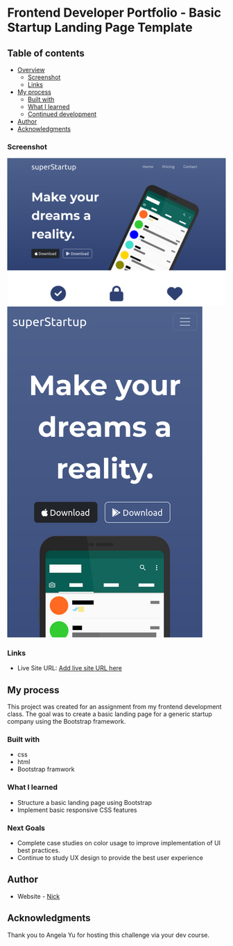 # Frontend Developer Portfolio - Basic Startup Landing Page Template

## Table of contents

- [Overview](#overview)
  - [Screenshot](#screenshot)
  - [Links](#links)
- [My process](#my-process)
  - [Built with](#built-with)
  - [What I learned](#what-i-learned)
  - [Continued development](#next-goals)
- [Author](#author)
- [Acknowledgments](#acknowledgments)


### Screenshot

![](./screenshot-desktop.png)
![](./screenshot-mobile.png)

### Links

- Live Site URL: [Add live site URL here](https://your-live-site-url.com)

## My process
This project was created for an assignment from my frontend development class. The goal was to create a basic landing page for a generic startup company using the Bootstrap framework.

### Built with

- css
- html
- Bootstrap framwork

### What I learned
- Structure a basic landing page using Bootstrap
- Implement basic responsive CSS features


### Next Goals
- Complete case studies on color usage to improve implementation of UI best practices.
- Continue to study UX design to provide the best user experience


## Author

- Website - [Nick](https://harmonia.codes)


## Acknowledgments

Thank you to Angela Yu for hosting this challenge via your dev course.
